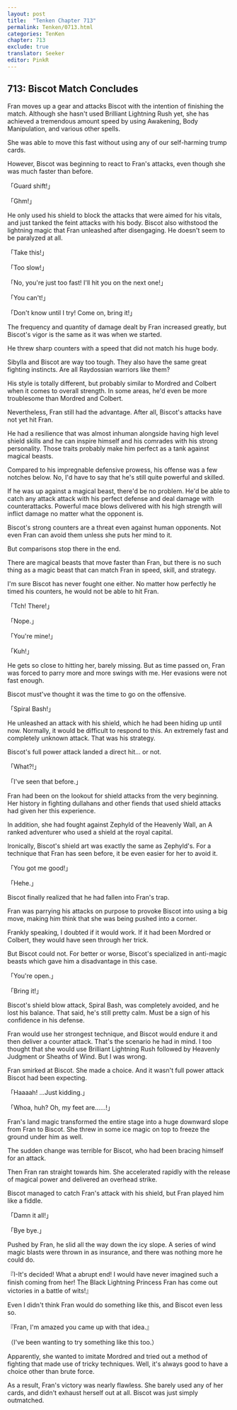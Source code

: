 ```yaml
---
layout: post
title:  "Tenken Chapter 713"
permalink: Tenken/0713.html
categories: TenKen
chapter: 713
exclude: true
translator: Seeker
editor: PinkR
---
```

<h2 id="ch713">713: Biscot Match Concludes</h2>

<p>Fran moves up a gear and attacks Biscot with the intention of finishing the match. Although she hasn't used Brilliant Lightning Rush yet, she has achieved a tremendous amount speed by using Awakening, Body Manipulation, and various other spells.</p>

<p>She was able to move this fast without using any of our self-harming trump cards.</p>

<p>However, Biscot was beginning to react to Fran's attacks, even though she was much faster than before.</p>

<p>「Guard shift!」</p>
<p>「Ghm!」</p>

<p>He only used his shield to block the attacks that were aimed for his vitals, and just tanked the feint attacks with his body. Biscot also withstood the lightning magic that Fran unleashed after disengaging. He doesn't seem to be paralyzed at all.</p>

<p>「Take this!」</p>
<p>「Too slow!」</p>
<p>「No, you're just too fast! I'll hit you on the next one!」</p>
<p>「You can't!」</p>
<p>「Don't know until I try! Come on, bring it!」</p>

<p>The frequency and quantity of damage dealt by Fran increased greatly, but Biscot's vigor is the same as it was when we started.</p>

<p>He threw sharp counters with a speed that did not match his huge body.</p>

<p>Sibylla and Biscot are way too tough. They also have the same great fighting instincts. Are all Raydossian warriors like them?</p>

<p>His style is totally different, but probably similar to Mordred and Colbert when it comes to overall strength. In some areas, he'd even be more troublesome than Mordred and Colbert.</p>

<p>Nevertheless, Fran still had the advantage. After all, Biscot's attacks have not yet hit Fran.</p>

<p>He had a resilience that was almost inhuman alongside having high level shield skills and he can inspire himself and his comrades with his strong personality. Those traits probably make him perfect as a tank against magical beasts.</p>

<p>Compared to his impregnable defensive prowess, his offense was a few notches below. No, I'd have to say that he's still quite powerful and skilled.</p>

<p>If he was up against a magical beast, there'd be no problem. He'd be able to catch any attack attack with his perfect defense and deal damage with counterattacks. Powerful mace blows delivered with his high strength will inflict damage no matter what the opponent is.</p>

<p>Biscot's strong counters are a threat even against human opponents. Not even Fran can avoid them unless she puts her mind to it.</p>

<p>But comparisons stop there in the end.</p>

<p>There are magical beasts that move faster than Fran, but there is no such thing as a magic beast that can match Fran in speed, skill, and strategy.</p>

<p>I'm sure Biscot has never fought one either. No matter how perfectly he timed his counters, he would not be able to hit Fran.</p>

<p>「Tch! There!」</p>
<p>「Nope.」</p>
<p>「You're mine!」</p>
<p>「Kuh!」</p>

<p>He gets so close to hitting her, barely missing. But as time passed on, Fran was forced to parry more and more swings with me. Her evasions were not fast enough.</p>

<p>Biscot must've thought it was the time to go on the offensive.</p>

<p>「Spiral Bash!」</p>

<p>He unleashed an attack with his shield, which he had been hiding up until now. Normally, it would be difficult to respond to this. An extremely fast and completely unknown attack. That was his strategy.</p>

<p>Biscot's full power attack landed a direct hit… or not.</p>

<p>「What?!」</p>
<p>「I've seen that before.」</p>

<p>Fran had been on the lookout for shield attacks from the very beginning. Her history in fighting dullahans and other fiends that used shield attacks had given her this experience.</p>

<p>In addition, she had fought against Zephyld of the Heavenly Wall, an A ranked adventurer who used a shield at the royal capital.</p>

<p>Ironically, Biscot's shield art was exactly the same as Zephyld's. For a technique that Fran has seen before, it be even easier for her to avoid it.</p>

<p>「You got me good!」</p>
<p>「Hehe.」</p>

<p>Biscot finally realized that he had fallen into Fran's trap.</p>

<p>Fran was parrying his attacks on purpose to provoke Biscot into using a big move, making him think that she was being pushed into a corner.</p>

<p>Frankly speaking, I doubted if it would work. If it had been Mordred or Colbert, they would have seen through her trick.</p>

<p>But Biscot could not. For better or worse, Biscot's specialized in anti-magic beasts which gave him a disadvantage in this case.</p>

<p>「You're open.」</p>
<p>「Bring it!」</p>

<p>Biscot's shield blow attack, Spiral Bash, was completely avoided, and he lost his balance. That said, he's still pretty calm. Must be a sign of his confidence in his defense.</p>

<p>Fran would use her strongest technique, and Biscot would endure it and then deliver a counter attack. That's the scenario he had in mind. I too thought that she would use Brilliant Lightning Rush followed by Heavenly Judgment or Sheaths of Wind. But I was wrong.</p>

<p>Fran smirked at Biscot. She made a choice. And it wasn't full power attack Biscot had been expecting.</p>

<p>「Haaaah! …Just kidding.」</p>
<p>「Whoa, huh? Oh, my feet are……!」</p>

<p>Fran's land magic transformed the entire stage into a huge downward slope from Fran to Biscot. She threw in some ice magic on top to freeze the ground under him as well.</p>

<p>The sudden change was terrible for Biscot, who had been bracing himself for an attack.</p>

<p>Then Fran ran straight towards him. She accelerated rapidly with the release of magical power and delivered an overhead strike.</p>

<p>Biscot managed to catch Fran's attack with his shield, but Fran played him like a fiddle.</p>

<p>「Damn it all!」</p>
<p>「Bye bye.」</p>

<p>Pushed by Fran, he slid all the way down the icy slope. A series of wind magic blasts were thrown in as insurance, and there was nothing more he could do.</p>

<p>『I-It's decided! What a abrupt end! I would have never imagined such a finish coming from her! The Black Lightning Princess Fran has come out victories in a battle of wits!』</p>

<p>Even I didn't think Fran would do something like this, and Biscot even less so.</p>

<p>『Fran, I'm amazed you came up with that idea.』</p>
<p>（I've been wanting to try something like this too.）</p>

<p>Apparently, she wanted to imitate Mordred and tried out a method of fighting that made use of tricky techniques. Well, it's always good to have a choice other than brute force.</p>

<p>As a result, Fran's victory was nearly flawless. She barely used any of her cards, and didn't exhaust herself out at all. Biscot was just simply outmatched.</p>







